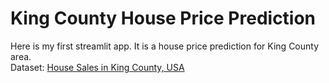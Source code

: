 # King County House Price Prediction

Here is my first streamlit app. It is a house price prediction for King County area. <br>
Dataset: [House Sales in King County, USA](https://www.kaggle.com/datasets/harlfoxem/housesalesprediction)
